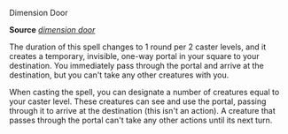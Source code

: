 Dimension Door

**Source** [_dimension door_](spells/dimensionDoor#_dimension-door)

The duration of this spell changes to 1 round per 2 caster levels, and it creates a temporary, invisible, one-way portal in your square to your destination. You immediately pass through the portal and arrive at the destination, but you can't take any other creatures with you.

When casting the spell, you can designate a number of creatures equal to your caster level. These creatures can see and use the portal, passing through it to arrive at the destination (this isn't an action). A creature that passes through the portal can't take any other actions until its next turn.

